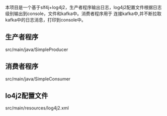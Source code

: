 本项目是一个基于slf4j+log4j2，生产者程序输出日志，log4j2配置文件根据日志级别输出到console，文件和kafka中。消费者程序用于
连接kafka中,并不断拉取kafka中的日志消息，打印到console中。
## 生产者程序
src/main/java/SimpleProducer

## 消费者程序
src/main/java/SimpleConsumer

## lo4j2配置文件
src/main/resources/log4j2.xml

